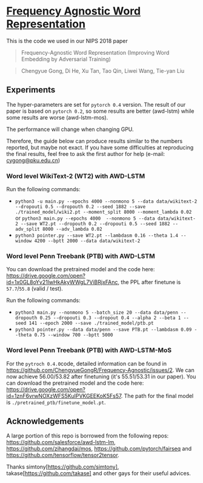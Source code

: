 # [Frequency Agnostic Word Representation](https://arxiv.org/pdf/1809.06858.pdf)
This is the code we used in our NIPS 2018 paper 
>Frequency-Agnostic Word Representation (Improving Word Embedding by Adversarial Training)

>Chengyue Gong, Di He, Xu Tan, Tao Qin, Liwei Wang, Tie-yan Liu

## Experiments
The hyper-parameters are set for `pytorch 0.4` version. The result of our paper is based on `pytorch 0.2`, so some results are better (awd-lstm) while some results are worse (awd-lstm-mos).

The performance will change when changing GPU.

Therefore, the guide below can produce results similar to the numbers reported, but maybe not exact. If you have some difficulties at reproducing the final results, feel free to ask the first author for help (e-mail: cygong@pku.edu.cn)

### Word level WikiText-2 (WT2) with AWD-LSTM
Run the following commands:

+ `python3 -u main.py --epochs 4000 --nonmono 5 --data data/wikitext-2 --dropouti 0.5 --dropouth 0.2 --seed 1882 --save ./trained_model/wiki2.pt --moment_split 8000 --moment_lambda 0.02`
or `python3 main.py --epochs 4000  --nonmono 5 --data data/wikitext-2 --save WT2.pt --dropouth 0.2 --dropouti 0.5 --seed 1882 --adv_split 8000 --adv_lambda 0.02`
+ `python3 pointer.py --save WT2.pt --lambdasm 0.16 --theta 1.4 --window 4200 --bptt 2000 --data data/wikitext-2`

### Word level Penn Treebank (PTB) with AWD-LSTM
You can download the pretrained model and the code here: https://drive.google.com/open?id=1x0GL8oYv21lwHkAkyWWgL7ViBRjxFAnc, the PPL after finetune is `57.7`/`55.8` (valid / test).

Run the following commands:

+ `python3 main.py --nonmono 5 --batch_size 20 --data data/penn --dropouth 0.25 --dropouti 0.3 --dropout 0.4 --alpha 2 --beta 1 --seed 141 --epoch 2000 --save ./trained_model/ptb.pt`
+ `python3 pointer.py --data data/penn --save PTB.pt --lambdasm 0.09 --theta 0.75 --window 700 --bptt 5000`

### Word level Penn Treebank (PTB) with AWD-LSTM-MoS
For the `pytroch 0.4.0`code, detailed information can be found in https://github.com/ChengyueGongR/Frequency-Agnostic/issues/2.
We can now achieve 56.00/53.82 after finetuning (it's 55.51/53.31 in our paper). 
You can download the pretrained model and the code here: https://drive.google.com/open?id=1znF6vrwNOXzWFS5KuIPVKGEEKoK5Fs57. The path for the final model is `./pretrained_ptb/finetune_model.pt`. 

## Acknowledgements

A large portion of this repo is borrowed from the following repos:
https://github.com/salesforce/awd-lstm-lm, https://github.com/zihangdai/mos, https://github.com/pytorch/fairseq and https://github.com/tensorflow/tensor2tensor.

Thanks simtony[https://github.com/simtony], takase[https://github.com/takase] and other gays for their useful advices.
